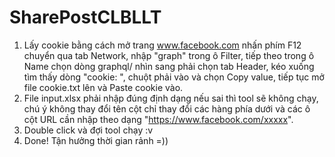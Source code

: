 # SharePostCLBLLT

1. Lấy cookie bằng cách mở trang www.facebook.com nhấn phím F12 chuyển qua tab Network, nhập "graph" trong ô Filter, tiếp theo trong ô Name chọn dòng graphql/ nhìn sang phải chọn tab Header, kéo xuống tìm thấy dòng "cookie: ", chuột phải vào và chọn Copy value, tiếp tục mở file cookie.txt lên và Paste cookie vào.
2. File input.xlsx phải nhập đúng định dạng nếu sai thì tool sẽ không chạy, chú ý không thay đổi tên cột chỉ thay đổi các hàng phía dưới và các ô cột URL cần nhập theo dạng "https://www.facebook.com/xxxxx".
3. Double click và đợi tool chạy :v
4. Done! Tận hưởng thời gian rảnh =))
